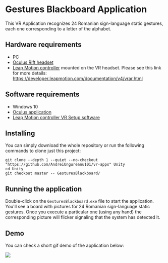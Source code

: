 # Gestures Blackboard Application

This VR Application recognizes  24 Romanian sign-language static gestures, each one corresponding to  a letter of the alphabet.

## Hardware requirements

* PC
* [Oculus Rift headset](https://www.oculus.com/rift)
* [Leap Motion controller](https://www.leapmotion.com/) mounted on the VR headset. Please see this link for more details: https://developer.leapmotion.com/documentation/v4/vrar.html



## Software requirements

* Windows 10
* [Oculus application](https://www.oculus.com/setup/)
* [Leap Motion controller VR Setup software](https://developer.leapmotion.com/vr-setup)


## Installing

You can simply download the whole repository or run the following commands to clone just this project:

```
git clone --depth 1 --quiet --no-checkout "https://github.com/AndreiUngureanu101/vr-apps" Unity
cd Unity
git checkout master -- GesturesBlackboard/
```

## Running the application

Double-click on the ```GesturesBlackboard.exe``` file to start the application. You'll see a board with pictures for 24 Romanian sign-language static gestures. Once you execute a particular one (using any hand) the corresponding picture will flicker signaling that the system has detected it.

## Demo
You can check a short gif demo of the application below:

![](GIF/GesturesBlackboard.gif)
